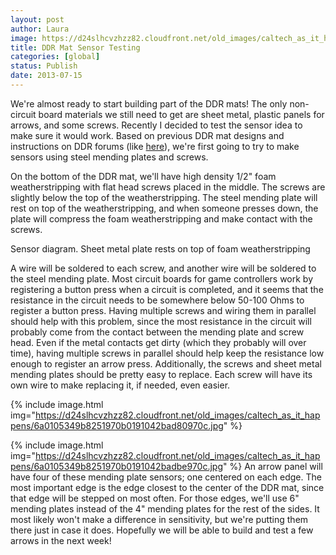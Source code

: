 ```yaml
---
layout: post
author: Laura
image: https://d24slhcvzhzz82.cloudfront.net/old_images/caltech_as_it_happens/6a0105349b8251970b01901e358778970b.png
title: DDR Mat Sensor Testing 
categories: [global]
status: Publish
date: 2013-07-15
---
```


We're almost ready to start building part of the DDR mats! The only non-circuit board materials we still need to get are sheet metal, plastic panels for arrows, and some screws. Recently I decided to test the sensor idea to make sure it would work. Based on previous DDR mat designs and instructions on DDR forums (like <a href="https://zenius-i-vanisher.com/v5.2/viewthread.php?threadid=3350&amp;page=1" target="_blank">here</a>), we're first going to try to make sensors using steel mending plates and screws.

On the bottom of the DDR mat, we'll have high density 1/2" foam weatherstripping with flat head screws placed in the middle. The screws are slightly below the top of the weatherstripping. The steel mending plate will rest on top of the weatherstripping, and when someone presses down, the plate will compress the foam weatherstripping and make contact with the screws. 

<div class="photo-caption caption-xid-6a0105349b8251970b01901e358778970b" id="caption-xid-6a0105349b8251970b01901e358778970b">Sensor diagram. Sheet metal plate rests on top of foam weatherstripping

A wire will be soldered to each screw, and another wire will be soldered to the steel mending plate. Most circuit boards for game controllers work by registering a button press when a circuit is completed, and it seems that the resistance in the circuit needs to be somewhere below 50-100 Ohms to register a button press. Having multiple screws and wiring them in parallel should help with this problem, since the most resistance in the circuit will probably come from the contact between the mending plate and screw head. Even if the metal contacts get dirty (which they probably will over time), having multiple screws in parallel should help keep the resistance low enough to register an arrow press. Additionally, the screws and sheet metal mending 
plates should be pretty easy to replace. Each screw will have its own wire to make replacing it, if needed, even easier.


{% include image.html img="https://d24slhcvzhzz82.cloudfront.net/old_images/caltech_as_it_happens/6a0105349b8251970b0191042bad80970c.jpg" %}

{% include image.html img="https://d24slhcvzhzz82.cloudfront.net/old_images/caltech_as_it_happens/6a0105349b8251970b0191042badbe970c.jpg" %}
An arrow panel will have four of these mending plate sensors; one centered on each edge. The most important edge is the edge closest to the center of the DDR mat, since that edge will be stepped on most often. For those edges, we'll use 6" mending plates instead of the 4" mending plates for the rest of the sides. It most likely won't make a difference in sensitivity, but we're putting them there just in case it does. Hopefully we will be able to build and test a few arrows in the next week!
